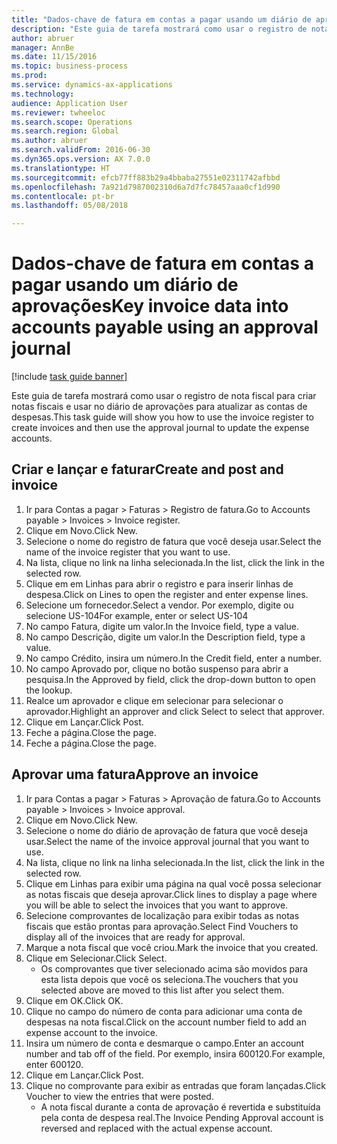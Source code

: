 ```yaml
--- 
title: "Dados-chave de fatura em contas a pagar usando um diário de aprovações"
description: "Este guia de tarefa mostrará como usar o registro de nota fiscal para criar notas fiscais e usar no diário de aprovações para atualizar as contas de despesas."
author: abruer
manager: AnnBe
ms.date: 11/15/2016
ms.topic: business-process
ms.prod: 
ms.service: dynamics-ax-applications
ms.technology: 
audience: Application User
ms.reviewer: twheeloc
ms.search.scope: Operations
ms.search.region: Global
ms.author: abruer
ms.search.validFrom: 2016-06-30
ms.dyn365.ops.version: AX 7.0.0
ms.translationtype: HT
ms.sourcegitcommit: efcb77ff883b29a4bbaba27551e02311742afbbd
ms.openlocfilehash: 7a921d7987002310d6a7d7fc78457aaa0cf1d990
ms.contentlocale: pt-br
ms.lasthandoff: 05/08/2018

---
```

# <a name="key-invoice-data-into-accounts-payable-using-an-approval-journal"></a><span data-ttu-id="b6018-103">Dados-chave de fatura em contas a pagar usando um diário de aprovações</span><span class="sxs-lookup"><span data-stu-id="b6018-103">Key invoice data into accounts payable using an approval journal</span></span>

[!include [task guide banner](../../includes/task-guide-banner.md)]

<span data-ttu-id="b6018-104">Este guia de tarefa mostrará como usar o registro de nota fiscal para criar notas fiscais e usar no diário de aprovações para atualizar as contas de despesas.</span><span class="sxs-lookup"><span data-stu-id="b6018-104">This task guide will show you how to use the invoice register to create invoices and then use the approval journal to update the expense accounts.</span></span>


## <a name="create-and-post-and-invoice"></a><span data-ttu-id="b6018-105">Criar e lançar e faturar</span><span class="sxs-lookup"><span data-stu-id="b6018-105">Create and post and invoice</span></span>
1. <span data-ttu-id="b6018-106">Ir para Contas a pagar > Faturas > Registro de fatura.</span><span class="sxs-lookup"><span data-stu-id="b6018-106">Go to Accounts payable > Invoices > Invoice register.</span></span>
2. <span data-ttu-id="b6018-107">Clique em Novo.</span><span class="sxs-lookup"><span data-stu-id="b6018-107">Click New.</span></span>
3. <span data-ttu-id="b6018-108">Selecione o nome do registro de fatura que você deseja usar.</span><span class="sxs-lookup"><span data-stu-id="b6018-108">Select the name of the invoice register that you want to use.</span></span>
4. <span data-ttu-id="b6018-109">Na lista, clique no link na linha selecionada.</span><span class="sxs-lookup"><span data-stu-id="b6018-109">In the list, click the link in the selected row.</span></span>
5. <span data-ttu-id="b6018-110">Clique em em Linhas para abrir o registro e para inserir linhas de despesa.</span><span class="sxs-lookup"><span data-stu-id="b6018-110">Click on Lines to open the register and enter expense lines.</span></span>
6. <span data-ttu-id="b6018-111">Selecione um fornecedor.</span><span class="sxs-lookup"><span data-stu-id="b6018-111">Select a vendor.</span></span> <span data-ttu-id="b6018-112">Por exemplo, digite ou selecione US-104</span><span class="sxs-lookup"><span data-stu-id="b6018-112">For example, enter or select US-104</span></span>
7. <span data-ttu-id="b6018-113">No campo Fatura, digite um valor.</span><span class="sxs-lookup"><span data-stu-id="b6018-113">In the Invoice field, type a value.</span></span>
8. <span data-ttu-id="b6018-114">No campo Descrição, digite um valor.</span><span class="sxs-lookup"><span data-stu-id="b6018-114">In the Description field, type a value.</span></span>
9. <span data-ttu-id="b6018-115">No campo Crédito, insira um número.</span><span class="sxs-lookup"><span data-stu-id="b6018-115">In the Credit field, enter a number.</span></span>
10. <span data-ttu-id="b6018-116">No campo Aprovado por, clique no botão suspenso para abrir a pesquisa.</span><span class="sxs-lookup"><span data-stu-id="b6018-116">In the Approved by field, click the drop-down button to open the lookup.</span></span>
11. <span data-ttu-id="b6018-117">Realce um aprovador e clique em selecionar para selecionar o aprovador.</span><span class="sxs-lookup"><span data-stu-id="b6018-117">Highlight an approver and click Select to select that approver.</span></span>
12. <span data-ttu-id="b6018-118">Clique em Lançar.</span><span class="sxs-lookup"><span data-stu-id="b6018-118">Click Post.</span></span>
13. <span data-ttu-id="b6018-119">Feche a página.</span><span class="sxs-lookup"><span data-stu-id="b6018-119">Close the page.</span></span>
14. <span data-ttu-id="b6018-120">Feche a página.</span><span class="sxs-lookup"><span data-stu-id="b6018-120">Close the page.</span></span>

## <a name="approve-an-invoice"></a><span data-ttu-id="b6018-121">Aprovar uma fatura</span><span class="sxs-lookup"><span data-stu-id="b6018-121">Approve an invoice</span></span>
1. <span data-ttu-id="b6018-122">Ir para Contas a pagar > Faturas > Aprovação de fatura.</span><span class="sxs-lookup"><span data-stu-id="b6018-122">Go to Accounts payable > Invoices > Invoice approval.</span></span>
2. <span data-ttu-id="b6018-123">Clique em Novo.</span><span class="sxs-lookup"><span data-stu-id="b6018-123">Click New.</span></span>
3. <span data-ttu-id="b6018-124">Selecione o nome do diário de aprovação de fatura que você deseja usar.</span><span class="sxs-lookup"><span data-stu-id="b6018-124">Select the name of the invoice approval journal that you want to use.</span></span>
4. <span data-ttu-id="b6018-125">Na lista, clique no link na linha selecionada.</span><span class="sxs-lookup"><span data-stu-id="b6018-125">In the list, click the link in the selected row.</span></span>
5. <span data-ttu-id="b6018-126">Clique em Linhas para exibir uma página na qual você possa selecionar as notas fiscais que deseja aprovar.</span><span class="sxs-lookup"><span data-stu-id="b6018-126">Click lines to display a page where you will be able to select the invoices that you want to approve.</span></span>
6. <span data-ttu-id="b6018-127">Selecione comprovantes de localização para exibir todas as notas fiscais que estão prontas para aprovação.</span><span class="sxs-lookup"><span data-stu-id="b6018-127">Select Find Vouchers to display all of the invoices that are ready for approval.</span></span>
7. <span data-ttu-id="b6018-128">Marque a nota fiscal que você criou.</span><span class="sxs-lookup"><span data-stu-id="b6018-128">Mark the invoice that you created.</span></span>
8. <span data-ttu-id="b6018-129">Clique em Selecionar.</span><span class="sxs-lookup"><span data-stu-id="b6018-129">Click Select.</span></span>
    * <span data-ttu-id="b6018-130">Os comprovantes que tiver selecionado acima são movidos para esta lista depois que você os seleciona.</span><span class="sxs-lookup"><span data-stu-id="b6018-130">The vouchers that you selected above are moved to this list after you select them.</span></span>  
9. <span data-ttu-id="b6018-131">Clique em OK.</span><span class="sxs-lookup"><span data-stu-id="b6018-131">Click OK.</span></span>
10. <span data-ttu-id="b6018-132">Clique no campo do número de conta para adicionar uma conta de despesas na nota fiscal.</span><span class="sxs-lookup"><span data-stu-id="b6018-132">Click on the account number field to add an expense account to the invoice.</span></span>
11. <span data-ttu-id="b6018-133">Insira um número de conta e desmarque o campo.</span><span class="sxs-lookup"><span data-stu-id="b6018-133">Enter an account number and tab off of the field.</span></span> <span data-ttu-id="b6018-134">Por exemplo, insira 600120.</span><span class="sxs-lookup"><span data-stu-id="b6018-134">For example, enter 600120.</span></span>
12. <span data-ttu-id="b6018-135">Clique em Lançar.</span><span class="sxs-lookup"><span data-stu-id="b6018-135">Click Post.</span></span>
13. <span data-ttu-id="b6018-136">Clique no comprovante para exibir as entradas que foram lançadas.</span><span class="sxs-lookup"><span data-stu-id="b6018-136">Click Voucher to view the entries that were posted.</span></span>
    * <span data-ttu-id="b6018-137">A nota fiscal durante a conta de aprovação é revertida e substituída pela conta de despesa real.</span><span class="sxs-lookup"><span data-stu-id="b6018-137">The Invoice Pending Approval account is reversed and replaced with the actual expense account.</span></span>  


